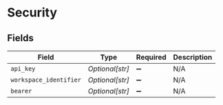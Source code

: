 # Security


## Fields

| Field                  | Type                   | Required               | Description            |
| ---------------------- | ---------------------- | ---------------------- | ---------------------- |
| `api_key`              | *Optional[str]*        | :heavy_minus_sign:     | N/A                    |
| `workspace_identifier` | *Optional[str]*        | :heavy_minus_sign:     | N/A                    |
| `bearer`               | *Optional[str]*        | :heavy_minus_sign:     | N/A                    |